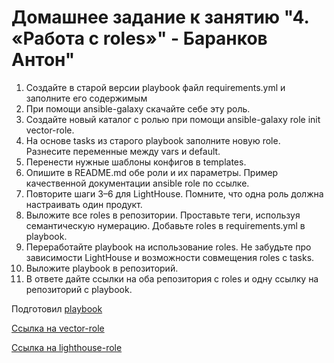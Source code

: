 # Домашнее задание к занятию "4. «Работа с roles»" - Баранков Антон"

1. Создайте в старой версии playbook файл requirements.yml и заполните его содержимым  
2. При помощи ansible-galaxy скачайте себе эту роль.  
3. Создайте новый каталог с ролью при помощи ansible-galaxy role init vector-role.  
4. На основе tasks из старого playbook заполните новую role. Разнесите переменные между vars и default.  
5. Перенести нужные шаблоны конфигов в templates.  
6. Опишите в README.md обе роли и их параметры. Пример качественной документации ansible role по ссылке.  
7. Повторите шаги 3–6 для LightHouse. Помните, что одна роль должна настраивать один продукт.  
8. Выложите все roles в репозитории. Проставьте теги, используя семантическую нумерацию.   Добавьте roles в requirements.yml в playbook.  
9. Переработайте playbook на использование roles. Не забудьте про зависимости LightHouse и возможности совмещения roles с tasks.  
10. Выложите playbook в репозиторий.  
11. В ответе дайте ссылки на оба репозитория с roles и одну ссылку на репозиторий с playbook.  

Подготовил [playbook](./playbook)

[Ссылка на vector-role](https://github.com/barankov-av/vector-role.git)

[Ссылка на lighthouse-role](https://github.com/barankov-av/lighthouse-role.git)
